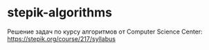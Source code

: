 # stepik-algorithms

Решение задач по курсу алгоритмов от Computer Science Center: https://stepik.org/course/217/syllabus
